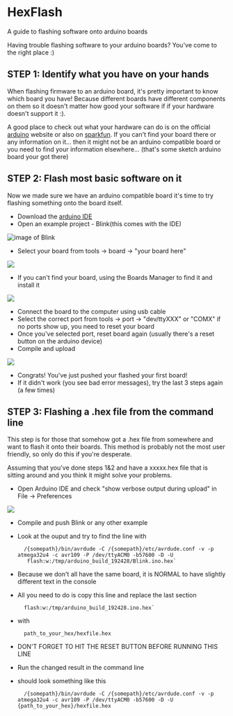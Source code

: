 # HexFlash
A guide to flashing software onto arduino boards

Having trouble flashing software to your arduino boards? You've come to the right place :)

## STEP 1: Identify what you have on your hands
When flashing firmware to an arduino board, it's pretty important to know which board you have! Because different boards have different components on them so it doesn't matter how good your software if if your hardware doesn't support it :).

A good place to check out what your hardware can do is on the official [arduino](www.arduino.cc) website or also on [sparkfun](www.sparkfun.com). If you can't find your board there or any information on it... then it might not be an arduino compatible board or you need to find your information elsewhere... (that's some sketch arduino board your got there) 

## STEP 2: Flash most basic software on it
Now we made sure we have an arduino compatible board it's time to try flashing something onto the board itself.

- Download the [arduino IDE](www.arduino.cc/en/Main/Software) 
- Open an example project - Blink(this comes with the IDE)
	
![image of Blink](https://github.com/m47jiang/HexFlash/blob/master/blink_project.png)
	
- Select your board from tools -> board -> "your board here"
	
![](https://github.com/m47jiang/HexFlash/blob/master/select_board.png)

- If you can't find your board, using the Boards Manager to find it and install it
	
![](https://github.com/m47jiang/HexFlash/blob/master/boards_manager.png)

- Connect the board to the computer using usb cable
- Select the correct port from tools -> port -> "dev/ttyXXX" or "COMX" if no ports show up, you need to reset your board
- Once you've selected port, reset board again (usually there's a reset button on the arduino device)
- Compile and upload
	
![](https://github.com/m47jiang/HexFlash/blob/master/compile_upload.png)
	
- Congrats! You've just pushed your flashed your first board!
- If it didn't work (you see bad error messages), try the last 3 steps again (a few times)
	
## STEP 3: Flashing a .hex file from the command line
This step is for those that somehow got a .hex file from somewhere and want to flash it onto their boards. This method is probably not the most user friendly, so only do this if you're desperate.

Assuming that you've done steps 1&2 and have a xxxxx.hex file that is sitting around and you think it might solve your problems.   

- Open Arduino IDE and check "show verbose output during upload" in File -> Preferences
	
![](https://github.com/m47jiang/HexFlash/blob/master/verbose_preferences.png)

- Compile and push Blink or any other example
- Look at the ouput and try to find the line with 

	 	/{somepath}/bin/avrdude -C /{somepath}/etc/avrdude.conf -v -p atmega32u4 -c avr109 -P /dev/ttyACM0 -b57600 -D -U 
		 flash:w:/tmp/arduino_build_192428/Blink.ino.hex`

- Because we don't all have the same board, it is NORMAL to have slightly different text in the console
- All you need to do is copy this line and replace the last section
	
		flash:w:/tmp/arduino_build_192428.ino.hex`
	
- with

		path_to_your_hex/hexfile.hex
	
- DON'T FORGET TO HIT THE RESET BUTTON BEFORE RUNNING THIS LINE
- Run the changed result in the command line
- should look something like this
	
	 	/{somepath}/bin/avrdude -C /{somepath}/etc/avrdude.conf -v -p atmega32u4 -c avr109 -P /dev/ttyACM0 -b57600 -D -U {path_to_your_hex}/hexfile.hex
